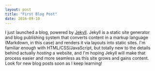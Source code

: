 ```yaml
---
layout: post
title: "First Blog Post"
date: 2016-09-10
---
```


I just launched a blog, powered by [Jekyll](http://jekyllrb.com). Jekyll is a static site generator and blog publishing system that converts content in a markup language (Markdown, in this case) and renders it via layouts into static sites. I'm familiar enough with HTML/CSS/JavaScript, but totally new to the details behind actually *hosting* a website, and I'm hoping Jekyll will make that process easier and more seamless as this site grows and gains content. Look for new blog posts soon as I keep learning!
